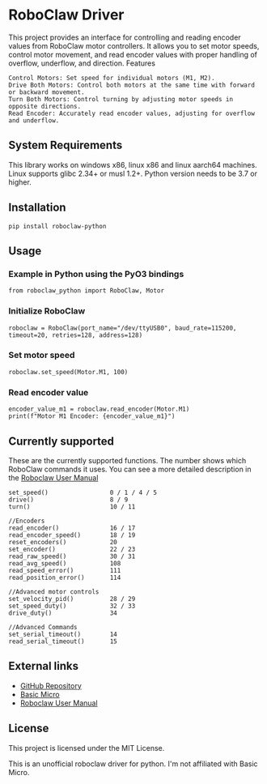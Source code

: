 # RoboClaw Driver
This project provides an interface for controlling and reading encoder values from RoboClaw motor controllers. It allows you to set motor speeds, control motor movement, and read encoder values with proper handling of overflow, underflow, and direction.
Features

    Control Motors: Set speed for individual motors (M1, M2).
    Drive Both Motors: Control both motors at the same time with forward or backward movement.
    Turn Both Motors: Control turning by adjusting motor speeds in opposite directions.
    Read Encoder: Accurately read encoder values, adjusting for overflow and underflow.

## System Requirements
This library works on windows x86, linux x86 and linux aarch64 machines.
Linux supports glibc 2.34+ or musl 1.2+.
Python version needs to be 3.7 or higher.

## Installation
    pip install roboclaw-python

## Usage
### Example in Python using the PyO3 bindings
    from roboclaw_python import RoboClaw, Motor
### Initialize RoboClaw
    roboclaw = RoboClaw(port_name="/dev/ttyUSB0", baud_rate=115200, timeout=20, retries=128, address=128)
### Set motor speed
    roboclaw.set_speed(Motor.M1, 100)
### Read encoder value
    encoder_value_m1 = roboclaw.read_encoder(Motor.M1)
    print(f"Motor M1 Encoder: {encoder_value_m1}")

## Currently supported
These are the currently supported functions. The number shows which RoboClaw commands it uses.
You can see a more detailed description in the [Roboclaw User Manual](https://downloads.basicmicro.com/docs/roboclaw_user_manual.pdf)

    set_speed()                 0 / 1 / 4 / 5
    drive()                     8 / 9
    turn()                      10 / 11

    //Encoders
    read_encoder()              16 / 17
    read_encoder_speed()        18 / 19
    reset_encoders()            20
    set_encoder()               22 / 23
    read_raw_speed()            30 / 31
    read_avg_speed()            108
    read_speed_error()          111
    read_position_error()       114

    //Advanced motor controls
    set_velocity_pid()          28 / 29
    set_speed_duty()            32 / 33
    drive_duty()                34

    //Advanced Commands
    set_serial_timeout()        14
    read_serial_timeout()       15

## External links
-   [GitHub Repository](https://github.com/kingananas20/roboclaw)
-   [Basic Micro](https://www.basicmicro.com/)
-   [Roboclaw User Manual](https://downloads.basicmicro.com/docs/roboclaw_user_manual.pdf)

## License
This project is licensed under the MIT License.

This is an unofficial roboclaw driver for python. I'm not affiliated with Basic Micro.